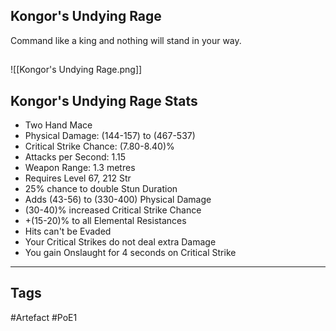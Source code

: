## Kongor's Undying Rage
Command like a king and nothing will stand in your way.
##
![[Kongor's Undying Rage.png]]
## Kongor's Undying Rage Stats
- Two Hand Mace
- Physical Damage: (144-157) to (467-537)
- Critical Strike Chance: (7.80-8.40)%
- Attacks per Second: 1.15
- Weapon Range: 1.3 metres
- Requires Level 67, 212 Str
- 25% chance to double Stun Duration
- Adds (43-56) to (330-400) Physical Damage
- (30-40)% increased Critical Strike Chance
- +(15-20)% to all Elemental Resistances
- Hits can't be Evaded
- Your Critical Strikes do not deal extra Damage
- You gain Onslaught for 4 seconds on Critical Strike


---
## Tags
#Artefact
#PoE1